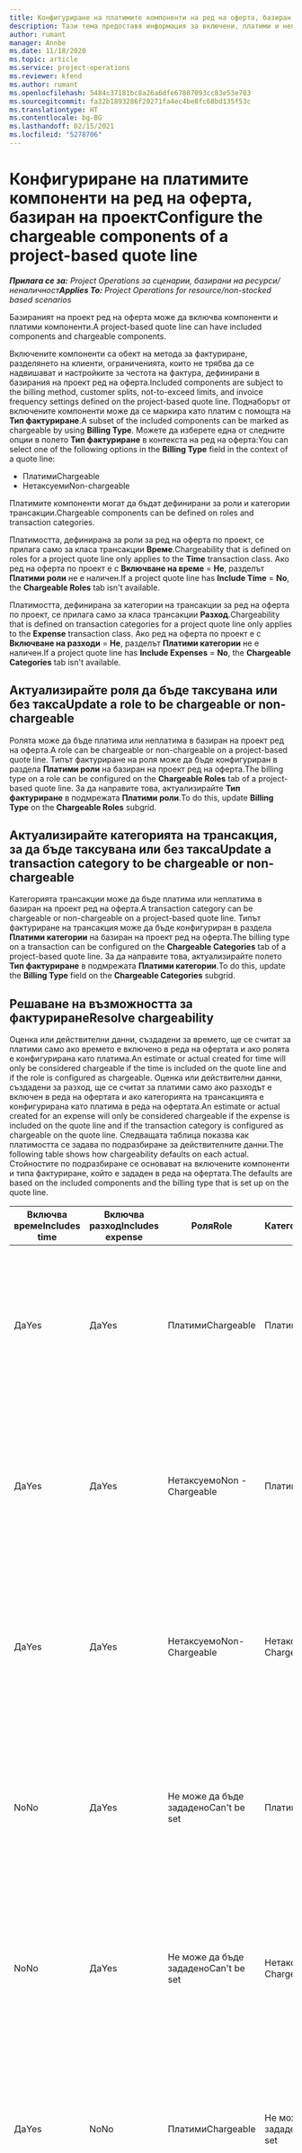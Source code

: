```yaml
---
title: Конфигуриране на платимите компоненти на ред на оферта, базиран на проект
description: Тази тема предоставя информация за включени, платими и неплатими компоненти на базирани на проект редове на оферта.
author: rumant
manager: Annbe
ms.date: 11/18/2020
ms.topic: article
ms.service: project-operations
ms.reviewer: kfend
ms.author: rumant
ms.openlocfilehash: 5484c37181bc8a26a6dfe67807093cc83e53e703
ms.sourcegitcommit: fa32b1893286f20271fa4ec4be8fc68bd135f53c
ms.translationtype: HT
ms.contentlocale: bg-BG
ms.lasthandoff: 02/15/2021
ms.locfileid: "5278706"
---
```

# <a name="configure-the-chargeable-components-of-a-project-based-quote-line"></a><span data-ttu-id="fbcb2-103">Конфигуриране на платимите компоненти на ред на оферта, базиран на проект</span><span class="sxs-lookup"><span data-stu-id="fbcb2-103">Configure the chargeable components of a project-based quote line</span></span>

<span data-ttu-id="fbcb2-104">_**Прилага се за:** Project Operations за сценарии, базирани на ресурси/неналичност_</span><span class="sxs-lookup"><span data-stu-id="fbcb2-104">_**Applies To:** Project Operations for resource/non-stocked based scenarios_</span></span>

<span data-ttu-id="fbcb2-105">Базираният на проект ред на оферта може да включва компоненти и платими компоненти.</span><span class="sxs-lookup"><span data-stu-id="fbcb2-105">A project-based quote line can have included components and chargeable components.</span></span>

<span data-ttu-id="fbcb2-106">Включените компоненти са обект на метода за фактуриране, разделянето на клиенти, ограниченията, които не трябва да се надвишават и настройките за честота на фактура, дефинирани в базирания на проект ред на оферта.</span><span class="sxs-lookup"><span data-stu-id="fbcb2-106">Included components are subject to the billing method, customer splits, not-to-exceed limits, and invoice frequency settings defined on the project-based quote line.</span></span>
<span data-ttu-id="fbcb2-107">Поднаборът от включените компоненти може да се маркира като платим с помощта на **Тип фактуриране**.</span><span class="sxs-lookup"><span data-stu-id="fbcb2-107">A subset of the included components can be marked as chargeable by using **Billing Type**.</span></span> <span data-ttu-id="fbcb2-108">Можете да изберете една от следните опции в полето **Тип фактуриране** в контекста на ред на оферта:</span><span class="sxs-lookup"><span data-stu-id="fbcb2-108">You can select one of the following options in the **Billing Type** field in the context of a quote line:</span></span>

   - <span data-ttu-id="fbcb2-109">Платими</span><span class="sxs-lookup"><span data-stu-id="fbcb2-109">Chargeable</span></span>
   - <span data-ttu-id="fbcb2-110">Нетаксуеми</span><span class="sxs-lookup"><span data-stu-id="fbcb2-110">Non-chargeable</span></span>

<span data-ttu-id="fbcb2-111">Платимите компоненти могат да бъдат дефинирани за роли и категории трансакции.</span><span class="sxs-lookup"><span data-stu-id="fbcb2-111">Chargeable components can be defined on roles and transaction categories.</span></span>

<span data-ttu-id="fbcb2-112">Платимостта, дефинирана за роли за ред на оферта по проект, се прилага само за класа трансакции **Време**.</span><span class="sxs-lookup"><span data-stu-id="fbcb2-112">Chargeability that is defined on roles for a project quote line only applies to the **Time** transaction class.</span></span> <span data-ttu-id="fbcb2-113">Ако ред на оферта по проект е с **Включване на време** = **Не**, разделът **Платими роли** не е наличен.</span><span class="sxs-lookup"><span data-stu-id="fbcb2-113">If a project quote line has **Include Time** = **No**, the **Chargeable Roles** tab isn't available.</span></span>

<span data-ttu-id="fbcb2-114">Платимостта, дефинирана за категории на трансакции за ред на оферта по проект, се прилага само за класа трансакции **Разход**.</span><span class="sxs-lookup"><span data-stu-id="fbcb2-114">Chargeability that is defined on transaction categories for a project quote line only applies to the **Expense** transaction class.</span></span> <span data-ttu-id="fbcb2-115">Ако ред на оферта по проект е с **Включване на разходи** = **Не**, разделът **Платими категории** не е наличен.</span><span class="sxs-lookup"><span data-stu-id="fbcb2-115">If a project quote line has **Include Expenses** = **No**, the **Chargeable Categories** tab isn't available.</span></span>

## <a name="update-a-role-to-be-chargeable-or-non-chargeable"></a><span data-ttu-id="fbcb2-116">Актуализирайте роля да бъде таксувана или без такса</span><span class="sxs-lookup"><span data-stu-id="fbcb2-116">Update a role to be chargeable or non-chargeable</span></span>
<span data-ttu-id="fbcb2-117">Ролята може да бъде платима или неплатима в базиран на проект ред на оферта.</span><span class="sxs-lookup"><span data-stu-id="fbcb2-117">A role can be chargeable or non-chargeable on a project-based quote line.</span></span> <span data-ttu-id="fbcb2-118">Типът фактуриране на роля може да бъде конфигуриран в раздела **Платими роли** на базиран на проект ред на оферта.</span><span class="sxs-lookup"><span data-stu-id="fbcb2-118">The billing type on a role can be configured on the **Chargeable Roles** tab of a project-based quote line.</span></span> <span data-ttu-id="fbcb2-119">За да направите това, актуализирайте **Тип фактуриране** в подмрежата **Платими роли**.</span><span class="sxs-lookup"><span data-stu-id="fbcb2-119">To do this, update **Billing Type** on the **Chargeable Roles** subgrid.</span></span> 

## <a name="update-a-transaction-category-to-be-chargeable-or-non-chargeable"></a><span data-ttu-id="fbcb2-120">Актуализирайте категорията на трансакция, за да бъде таксувана или без такса</span><span class="sxs-lookup"><span data-stu-id="fbcb2-120">Update a transaction category to be chargeable or non-chargeable</span></span>
<span data-ttu-id="fbcb2-121">Категорията трансакции може да бъде платима или неплатима в базиран на проект ред на оферта.</span><span class="sxs-lookup"><span data-stu-id="fbcb2-121">A transaction category can be chargeable or non-chargeable on a project-based quote line.</span></span> <span data-ttu-id="fbcb2-122">Типът фактуриране на трансакция може да бъде конфигуриран в раздела **Платими категории** на базиран на проект ред на оферта.</span><span class="sxs-lookup"><span data-stu-id="fbcb2-122">The billing type on a transaction can be configured on the **Chargeable Categories** tab of a project-based quote line.</span></span> <span data-ttu-id="fbcb2-123">За да направите това, актуализирайте полето **Тип фактуриране** в подмрежата **Платими категории**.</span><span class="sxs-lookup"><span data-stu-id="fbcb2-123">To do this, update the **Billing Type** field on the **Chargeable Categories** subgrid.</span></span> 

## <a name="resolve-chargeability"></a><span data-ttu-id="fbcb2-124">Решаване на възможността за фактуриране</span><span class="sxs-lookup"><span data-stu-id="fbcb2-124">Resolve chargeability</span></span>

<span data-ttu-id="fbcb2-125">Оценка или действителни данни, създадени за времето, ще се считат за платими само ако времето е включено в реда на офертата и ако ролята е конфигурирана като платима.</span><span class="sxs-lookup"><span data-stu-id="fbcb2-125">An estimate or actual created for time will only be considered chargeable if the time is included on the quote line and if the role is configured as chargeable.</span></span>
<span data-ttu-id="fbcb2-126">Оценка или действителни данни, създадени за разход, ще се считат за платими само ако разходът е включен в реда на офертата и ако категорията на трансакцията е конфигурирана като платима в реда на офертата.</span><span class="sxs-lookup"><span data-stu-id="fbcb2-126">An estimate or actual created for an expense will only be considered chargeable if the expense is included on the quote line and if the transaction category is configured as chargeable on the quote line.</span></span> <span data-ttu-id="fbcb2-127">Следващата таблица показва как платимостта се задава по подразбиране за действителните данни.</span><span class="sxs-lookup"><span data-stu-id="fbcb2-127">The following table shows how chargeability defaults on each actual.</span></span> <span data-ttu-id="fbcb2-128">Стойностите по подразбиране се основават на включените компоненти и типа фактуриране, който е зададен в реда на офертата.</span><span class="sxs-lookup"><span data-stu-id="fbcb2-128">The defaults are based on the included components and the billing type that is set up on the quote line.</span></span>

| <span data-ttu-id="fbcb2-129">Включва време</span><span class="sxs-lookup"><span data-stu-id="fbcb2-129">Includes time</span></span> | <span data-ttu-id="fbcb2-130">Включва разход</span><span class="sxs-lookup"><span data-stu-id="fbcb2-130">Includes expense</span></span> | <span data-ttu-id="fbcb2-131">Роля</span><span class="sxs-lookup"><span data-stu-id="fbcb2-131">Role</span></span> | <span data-ttu-id="fbcb2-132">Категория</span><span class="sxs-lookup"><span data-stu-id="fbcb2-132">Category</span></span> | <span data-ttu-id="fbcb2-133">Задача</span><span class="sxs-lookup"><span data-stu-id="fbcb2-133">Task</span></span> |
| --- | --- | --- | --- | --- |
| <span data-ttu-id="fbcb2-134">Да</span><span class="sxs-lookup"><span data-stu-id="fbcb2-134">Yes</span></span> | <span data-ttu-id="fbcb2-135">Да</span><span class="sxs-lookup"><span data-stu-id="fbcb2-135">Yes</span></span> | <span data-ttu-id="fbcb2-136">Платими</span><span class="sxs-lookup"><span data-stu-id="fbcb2-136">Chargeable</span></span> | <span data-ttu-id="fbcb2-137">Платими</span><span class="sxs-lookup"><span data-stu-id="fbcb2-137">Chargeable</span></span> | <span data-ttu-id="fbcb2-138">Таксуване по действително време: Платимо</span><span class="sxs-lookup"><span data-stu-id="fbcb2-138">Billing on a time actual: Chargeable</span></span> </br><span data-ttu-id="fbcb2-139">Вид на фактурирането за действителни разходи: Платимо</span><span class="sxs-lookup"><span data-stu-id="fbcb2-139">Billing type on an expense actual: Chargeable</span></span> |
| <span data-ttu-id="fbcb2-140">Да</span><span class="sxs-lookup"><span data-stu-id="fbcb2-140">Yes</span></span> | <span data-ttu-id="fbcb2-141">Да</span><span class="sxs-lookup"><span data-stu-id="fbcb2-141">Yes</span></span> | <span data-ttu-id="fbcb2-142">Нетаксуемо</span><span class="sxs-lookup"><span data-stu-id="fbcb2-142">Non - Chargeable</span></span> | <span data-ttu-id="fbcb2-143">Платими</span><span class="sxs-lookup"><span data-stu-id="fbcb2-143">Chargeable</span></span> | <span data-ttu-id="fbcb2-144">Таксуване по действително време: Неплатимо</span><span class="sxs-lookup"><span data-stu-id="fbcb2-144">Billing on a time actual: Non-Chargeable</span></span> </br><span data-ttu-id="fbcb2-145">Вид на фактурирането за действителни разходи: Платимо</span><span class="sxs-lookup"><span data-stu-id="fbcb2-145">Billing type on an expense actual: Chargeable</span></span> |
| <span data-ttu-id="fbcb2-146">Да</span><span class="sxs-lookup"><span data-stu-id="fbcb2-146">Yes</span></span> | <span data-ttu-id="fbcb2-147">Да</span><span class="sxs-lookup"><span data-stu-id="fbcb2-147">Yes</span></span> | <span data-ttu-id="fbcb2-148">Нетаксуемо</span><span class="sxs-lookup"><span data-stu-id="fbcb2-148">Non-Chargeable</span></span> | <span data-ttu-id="fbcb2-149">Нетаксуемо</span><span class="sxs-lookup"><span data-stu-id="fbcb2-149">Non-Chargeable</span></span> | <span data-ttu-id="fbcb2-150">Таксуване по действително време: Неплатимо</span><span class="sxs-lookup"><span data-stu-id="fbcb2-150">Billing on a time actual: Non-Chargeable</span></span> </br><span data-ttu-id="fbcb2-151">Вид на фактурирането за действителни разходи: Неплатимо</span><span class="sxs-lookup"><span data-stu-id="fbcb2-151">Billing type on an expense actual: Non-Chargeable</span></span> |
| <span data-ttu-id="fbcb2-152">No</span><span class="sxs-lookup"><span data-stu-id="fbcb2-152">No</span></span> | <span data-ttu-id="fbcb2-153">Да</span><span class="sxs-lookup"><span data-stu-id="fbcb2-153">Yes</span></span> | <span data-ttu-id="fbcb2-154">Не може да бъде зададено</span><span class="sxs-lookup"><span data-stu-id="fbcb2-154">Can't be set</span></span> | <span data-ttu-id="fbcb2-155">Платими</span><span class="sxs-lookup"><span data-stu-id="fbcb2-155">Chargeable</span></span> | <span data-ttu-id="fbcb2-156">Таксуване по действително време: Неналично</span><span class="sxs-lookup"><span data-stu-id="fbcb2-156">Billing on a time actual: Not available</span></span> </br><span data-ttu-id="fbcb2-157">Вид на фактурирането за действителни разходи: Платимо</span><span class="sxs-lookup"><span data-stu-id="fbcb2-157">Billing type on an expense actual: Chargeable</span></span> |
| <span data-ttu-id="fbcb2-158">No</span><span class="sxs-lookup"><span data-stu-id="fbcb2-158">No</span></span> | <span data-ttu-id="fbcb2-159">Да</span><span class="sxs-lookup"><span data-stu-id="fbcb2-159">Yes</span></span> | <span data-ttu-id="fbcb2-160">Не може да бъде зададено</span><span class="sxs-lookup"><span data-stu-id="fbcb2-160">Can't be set</span></span> | <span data-ttu-id="fbcb2-161">Нетаксуемо</span><span class="sxs-lookup"><span data-stu-id="fbcb2-161">Non-Chargeable</span></span> | <span data-ttu-id="fbcb2-162">Таксуване по действително време: Неналично</span><span class="sxs-lookup"><span data-stu-id="fbcb2-162">Billing on a time actual: Not available</span></span> </br><span data-ttu-id="fbcb2-163">Вид на фактурирането за действителни разходи: Неплатимо</span><span class="sxs-lookup"><span data-stu-id="fbcb2-163">Billing type on an expense actual: Non-chargeable</span></span> |
| <span data-ttu-id="fbcb2-164">Да</span><span class="sxs-lookup"><span data-stu-id="fbcb2-164">Yes</span></span> | <span data-ttu-id="fbcb2-165">No</span><span class="sxs-lookup"><span data-stu-id="fbcb2-165">No</span></span> | <span data-ttu-id="fbcb2-166">Платими</span><span class="sxs-lookup"><span data-stu-id="fbcb2-166">Chargeable</span></span> | <span data-ttu-id="fbcb2-167">Не може да бъде зададено</span><span class="sxs-lookup"><span data-stu-id="fbcb2-167">Can't be set</span></span> | <span data-ttu-id="fbcb2-168">Таксуване по действително време: Платимо</span><span class="sxs-lookup"><span data-stu-id="fbcb2-168">Billing on a time actual: Chargeable</span></span> </br><span data-ttu-id="fbcb2-169">Вид на фактурирането за действителни разходи: Неналично</span><span class="sxs-lookup"><span data-stu-id="fbcb2-169">Billing type on an expense actual: Not available</span></span> |
| <span data-ttu-id="fbcb2-170">Да</span><span class="sxs-lookup"><span data-stu-id="fbcb2-170">Yes</span></span> | <span data-ttu-id="fbcb2-171">No</span><span class="sxs-lookup"><span data-stu-id="fbcb2-171">No</span></span> | <span data-ttu-id="fbcb2-172">Нетаксуемо</span><span class="sxs-lookup"><span data-stu-id="fbcb2-172">Non-Chargeable</span></span> | <span data-ttu-id="fbcb2-173">Не може да бъде зададено</span><span class="sxs-lookup"><span data-stu-id="fbcb2-173">Can't be set</span></span> | <span data-ttu-id="fbcb2-174">Таксуване по действително време: Неплатимо</span><span class="sxs-lookup"><span data-stu-id="fbcb2-174">Billing on a time actual: Non-chargeable</span></span> </br> <span data-ttu-id="fbcb2-175">Вид на фактурирането за действителни разходи: Неналично</span><span class="sxs-lookup"><span data-stu-id="fbcb2-175">Billing type on an expense actual: Not available</span></span> |


[!INCLUDE[footer-include](../includes/footer-banner.md)]